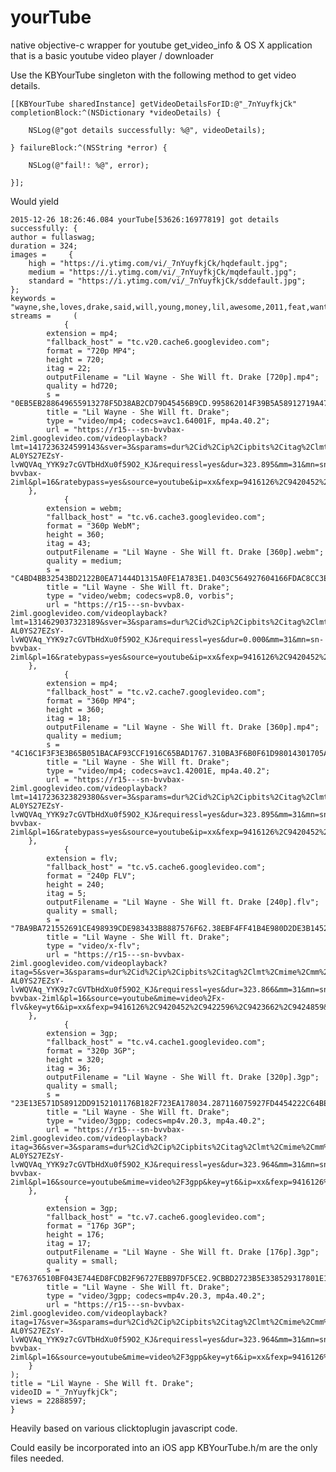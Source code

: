 # yourTube
native objective-c wrapper for youtube get_video_info & OS X application that is a basic youtube video player / downloader

Use the KBYourTube singleton with the following method to get video details.

    [[KBYourTube sharedInstance] getVideoDetailsForID:@"_7nYuyfkjCk" completionBlock:^(NSDictionary *videoDetails) {
    
        NSLog(@"got details successfully: %@", videoDetails);
    
    } failureBlock:^(NSString *error) {

        NSLog(@"fail!: %@", error);

    }];
    
Would yield
    
    2015-12-26 18:26:46.084 yourTube[53626:16977819] got details successfully: {
    author = fullaswag;
    duration = 324;
    images =     {
        high = "https://i.ytimg.com/vi/_7nYuyfkjCk/hqdefault.jpg";
        medium = "https://i.ytimg.com/vi/_7nYuyfkjCk/mqdefault.jpg";
        standard = "https://i.ytimg.com/vi/_7nYuyfkjCk/sddefault.jpg";
    };
    keywords = "wayne,she,loves,drake,said,will,young,money,lil,awesome,2011,feat,wants,everybody,cool,got,funny,remix";
    streams =     (
                {
            extension = mp4;
            "fallback_host" = "tc.v20.cache6.googlevideo.com";
            format = "720p MP4";
            height = 720;
            itag = 22;
            outputFilename = "Lil Wayne - She Will ft. Drake [720p].mp4";
            quality = hd720;
            s = "0EB5EB288649655913278F5D38AB2CD79D45456B9CD.995862014F39B5A58912719A4712344E8DB84AB8AB8";
            title = "Lil Wayne - She Will ft. Drake";
            type = "video/mp4; codecs=avc1.64001F, mp4a.40.2";
            url = "https://r15---sn-bvvbax-2iml.googlevideo.com/videoplayback?lmt=1417236324599143&sver=3&sparams=dur%2Cid%2Cip%2Cipbits%2Citag%2Clmt%2Cmime%2Cmm%2Cmn%2Cms%2Cmv%2Cnh%2Cpl%2Cratebypass%2Crequiressl%2Csource%2Cupn%2Cexpire&ipbits=0&expire=1451201206&id=o-AL0YS27EZsY-lvWQVAq_YYK9z7cGVTbHdXu0f59O2_KJ&requiressl=yes&dur=323.895&mm=31&mn=sn-bvvbax-2iml&pl=16&ratebypass=yes&source=youtube&ip=xx&fexp=9416126%2C9420452%2C9422596%2C9423662%2C9424859&ms=au&mt=1451179550&mv=m&itag=22&upn=1IQJzTpYaQc&mime=video%2Fmp4&key=yt6&nh=EAI&signature=BEB288649605913278F5D38AB2CD79D4545659CD.995862014F39B5A58912719A4712344E8DB848BA";
        },
                {
            extension = webm;
            "fallback_host" = "tc.v6.cache3.googlevideo.com";
            format = "360p WebM";
            height = 360;
            itag = 43;
            outputFilename = "Lil Wayne - She Will ft. Drake [360p].webm";
            quality = medium;
            s = "C4BD4BB32543BD2122B0EA71444D1315A0FE1A783E1.D403C564927604166FDAC8CC3E00E1BFB31F80C80C8";
            title = "Lil Wayne - She Will ft. Drake";
            type = "video/webm; codecs=vp8.0, vorbis";
            url = "https://r15---sn-bvvbax-2iml.googlevideo.com/videoplayback?lmt=1314629037323189&sver=3&sparams=dur%2Cid%2Cip%2Cipbits%2Citag%2Clmt%2Cmime%2Cmm%2Cmn%2Cms%2Cmv%2Cnh%2Cpl%2Cratebypass%2Crequiressl%2Csource%2Cupn%2Cexpire&ipbits=0&expire=1451201206&id=o-AL0YS27EZsY-lvWQVAq_YYK9z7cGVTbHdXu0f59O2_KJ&requiressl=yes&dur=0.000&mm=31&mn=sn-bvvbax-2iml&pl=16&ratebypass=yes&source=youtube&ip=xx&fexp=9416126%2C9420452%2C9422596%2C9423662%2C9424859&ms=au&mt=1451179550&mv=m&itag=43&upn=1IQJzTpYaQc&mime=video%2Fwebm&key=yt6&nh=EAI&signature=84BB32543BC2122B0EA71444D1315A0FE1A7D3E1.D403C564927604166FDAC8CC3E00E1BFB31F88C0";
        },
                {
            extension = mp4;
            "fallback_host" = "tc.v2.cache7.googlevideo.com";
            format = "360p MP4";
            height = 360;
            itag = 18;
            outputFilename = "Lil Wayne - She Will ft. Drake [360p].mp4";
            quality = medium;
            s = "4C16C1F3F3E3B65B051BACAF93CCF1916C65BAD1767.310BA3F6B0F61D98014301705A619F42C73C7B93B93";
            title = "Lil Wayne - She Will ft. Drake";
            type = "video/mp4; codecs=avc1.42001E, mp4a.40.2";
            url = "https://r15---sn-bvvbax-2iml.googlevideo.com/videoplayback?lmt=1417236323829380&sver=3&sparams=dur%2Cid%2Cip%2Cipbits%2Citag%2Clmt%2Cmime%2Cmm%2Cmn%2Cms%2Cmv%2Cnh%2Cpl%2Cratebypass%2Crequiressl%2Csource%2Cupn%2Cexpire&ipbits=0&expire=1451201206&id=o-AL0YS27EZsY-lvWQVAq_YYK9z7cGVTbHdXu0f59O2_KJ&requiressl=yes&dur=323.895&mm=31&mn=sn-bvvbax-2iml&pl=16&ratebypass=yes&source=youtube&ip=xx&fexp=9416126%2C9420452%2C9422596%2C9423662%2C9424859&ms=au&mt=1451179550&mv=m&itag=18&upn=1IQJzTpYaQc&mime=video%2Fmp4&key=yt6&nh=EAI&signature=1C1F3F3E3B45B051BACAF93CCF1916C65BAD6767.310BA3F6B0F61D98014301705A619F42C73C739B";
        },
                {
            extension = flv;
            "fallback_host" = "tc.v5.cache6.googlevideo.com";
            format = "240p FLV";
            height = 240;
            itag = 5;
            outputFilename = "Lil Wayne - She Will ft. Drake [240p].flv";
            quality = small;
            s = "7BA9BA721552691CE498939CDE983433B8887576F62.38EBF4FF41B4E980D2DE3B14523C91DE8DF3F339339";
            title = "Lil Wayne - She Will ft. Drake";
            type = "video/x-flv";
            url = "https://r15---sn-bvvbax-2iml.googlevideo.com/videoplayback?itag=5&sver=3&sparams=dur%2Cid%2Cip%2Cipbits%2Citag%2Clmt%2Cmime%2Cmm%2Cmn%2Cms%2Cmv%2Cnh%2Cpl%2Crequiressl%2Csource%2Cupn%2Cexpire&nh=EAI&ipbits=0&upn=1IQJzTpYaQc&expire=1451201206&lmt=1394255591390341&id=o-AL0YS27EZsY-lvWQVAq_YYK9z7cGVTbHdXu0f59O2_KJ&requiressl=yes&dur=323.866&mm=31&mn=sn-bvvbax-2iml&pl=16&source=youtube&mime=video%2Fx-flv&key=yt6&ip=xx&fexp=9416126%2C9420452%2C9422596%2C9423662%2C9424859&ms=au&mt=1451179550&mv=m&signature=6BA721552671CE498939CDE983433B8887579F62.38EBF4FF41B4E980D2DE3B14523C91DE8DF3F933";
        },
                {
            extension = 3gp;
            "fallback_host" = "tc.v4.cache1.googlevideo.com";
            format = "320p 3GP";
            height = 320;
            itag = 36;
            outputFilename = "Lil Wayne - She Will ft. Drake [320p].3gp";
            quality = small;
            s = "23E13E571D58912DD9152101176B182F723EA178034.287116075927FD4454222C64BEC7C81E0A5A76B56B5";
            title = "Lil Wayne - She Will ft. Drake";
            type = "video/3gpp; codecs=mp4v.20.3, mp4a.40.2";
            url = "https://r15---sn-bvvbax-2iml.googlevideo.com/videoplayback?itag=36&sver=3&sparams=dur%2Cid%2Cip%2Cipbits%2Citag%2Clmt%2Cmime%2Cmm%2Cmn%2Cms%2Cmv%2Cnh%2Cpl%2Crequiressl%2Csource%2Cupn%2Cexpire&nh=EAI&ipbits=0&upn=1IQJzTpYaQc&expire=1451201206&lmt=1429001118026615&id=o-AL0YS27EZsY-lvWQVAq_YYK9z7cGVTbHdXu0f59O2_KJ&requiressl=yes&dur=323.964&mm=31&mn=sn-bvvbax-2iml&pl=16&source=youtube&mime=video%2F3gpp&key=yt6&ip=xx&fexp=9416126%2C9420452%2C9422596%2C9423662%2C9424859&ms=au&mt=1451179550&mv=m&signature=83E571D58922DD9152101176B182F723EA171034.287116075927FD4454222C64BEC7C81E0A5A75B6";
        },
                {
            extension = 3gp;
            "fallback_host" = "tc.v7.cache6.googlevideo.com";
            format = "176p 3GP";
            height = 176;
            itag = 17;
            outputFilename = "Lil Wayne - She Will ft. Drake [176p].3gp";
            quality = small;
            s = "E76376510BF043E744ED8FCDB2F96727EBB97DF5CE2.9CBBD2723B5E338529317801E1C56152D3591496496";
            title = "Lil Wayne - She Will ft. Drake";
            type = "video/3gpp; codecs=mp4v.20.3, mp4a.40.2";
            url = "https://r15---sn-bvvbax-2iml.googlevideo.com/videoplayback?itag=17&sver=3&sparams=dur%2Cid%2Cip%2Cipbits%2Citag%2Clmt%2Cmime%2Cmm%2Cmn%2Cms%2Cmv%2Cnh%2Cpl%2Crequiressl%2Csource%2Cupn%2Cexpire&nh=EAI&ipbits=0&upn=1IQJzTpYaQc&expire=1451201206&lmt=1394255352494745&id=o-AL0YS27EZsY-lvWQVAq_YYK9z7cGVTbHdXu0f59O2_KJ&requiressl=yes&dur=323.964&mm=31&mn=sn-bvvbax-2iml&pl=16&source=youtube&mime=video%2F3gpp&key=yt6&ip=xx&fexp=9416126%2C9420452%2C9422596%2C9423662%2C9424859&ms=au&mt=1451179550&mv=m&signature=576510BF04EE744ED8FCDB2F96727EBB97DF3CE2.9CBBD2723B5E338529317801E1C56152D3591694";
        }
    );
    title = "Lil Wayne - She Will ft. Drake";
    videoID = "_7nYuyfkjCk";
    views = 22888597;
    }


    

Heavily based on various clicktoplugin javascript code.

Could easily be incorporated into an iOS app KBYourTube.h/m are the only files needed.

